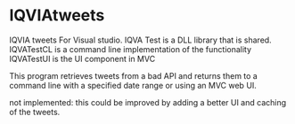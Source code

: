 # IQVIAtweets
IQVIA tweets
For Visual studio.
IQVA Test is a DLL library that is shared.
IQVATestCL is a command line implementation of the functionality
IQVATestUI is the UI component in MVC


This program retrieves tweets from a bad API and returns them to a command line with a specified date range or using an MVC web UI.

not implemented:
this could be improved by adding a better UI and caching of the tweets.